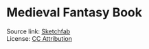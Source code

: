 # Medieval Fantasy Book
Source link: [Sketchfab](https://sketchfab.com/3d-models/medieval-fantasy-book-06d5a80a04fc4c5ab552759e9a97d91a)  
License: [CC Attribution](https://creativecommons.org/licenses/by/4.0/)
